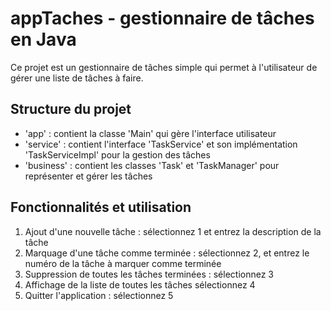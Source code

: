 # appTaches - gestionnaire de tâches en Java

Ce projet est un gestionnaire de tâches simple qui permet à l'utilisateur de gérer une liste de tâches à faire. 

## Structure du projet
- 'app' : contient la classe 'Main' qui gère l'interface utilisateur
- 'service' : contient l'interface 'TaskService' et son implémentation 'TaskServiceImpl' pour la gestion des tâches
- 'business' : contient les classes 'Task' et 'TaskManager' pour représenter et gérer les tâches

## Fonctionnalités et utilisation
1. Ajout d'une nouvelle tâche : sélectionnez 1 et entrez la description de la tâche
2. Marquage d'une tâche comme terminée : sélectionnez 2, et entrez le numéro de la tâche à marquer comme terminée
3. Suppression de toutes les tâches terminées : sélectionnez 3
4. Affichage de la liste de toutes les tâches sélectionnez 4
5. Quitter l'application : sélectionnez 5

   
